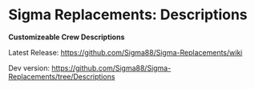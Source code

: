 # Sigma Replacements: Descriptions


**Customizeable Crew Descriptions**


Latest Release: https://github.com/Sigma88/Sigma-Replacements/wiki

Dev version: https://github.com/Sigma88/Sigma-Replacements/tree/Descriptions
